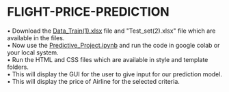 # FLIGHT-PRICE-PREDICTION

•	Download the <a href="https://github.com/20mia1013/FLIGHT-PRICE-PREDICTION/blob/main/Data_Train%20(1).xlsx?raw=true">Data_Train(1).xlsx</a> file and "Test_set(2).xlsx" file which are available in the files.<br>
•	Now use the <a href="https://github.com/20mia1013/FLIGHT-PRICE-PREDICTION/blob/main/Predictive_Project.ipynb">Predictive_Project.ipynb</a> and run the code in google colab or your local system.<br>
•	Run the HTML and CSS files which are available in style and template folders.<br>
•	This will display the GUI for the user to give input for our prediction model.<br>
•	This will display the price of Airline for the selected criteria.<br> 
